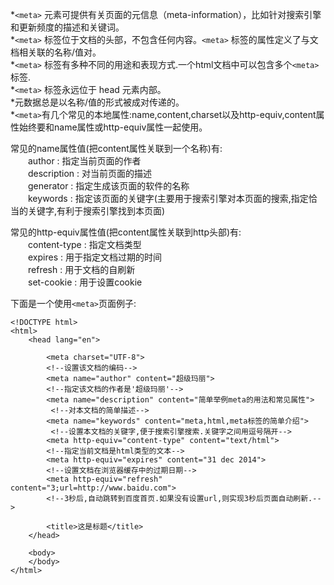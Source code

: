 
*`<meta>` 元素可提供有关页面的元信息（meta-information），比如针对搜索引擎和更新频度的描述和关键词。  
*`<meta>` 标签位于文档的头部，不包含任何内容。`<meta>` 标签的属性定义了与文档相关联的名称/值对。    
*`<meta>` 标签有多种不同的用途和表现方式.一个html文档中可以包含多个`<meta>`标签.           
*`<meta>` 标签永远位于 head 元素内部。         
*元数据总是以名称/值的形式被成对传递的。       
*`<meta>`有几个常见的本地属性:name,content,charset以及http-equiv,content属性始终要和name属性或http-equiv属性一起使用。    

常见的name属性值(把content属性关联到一个名称)有:   
     &emsp;&emsp;author : 指定当前页面的作者   
     &emsp;&emsp;description : 对当前页面的描述   
     &emsp;&emsp;generator : 指定生成该页面的软件的名称     
     &emsp;&emsp;keywords : 指定该页面的关键字(主要用于搜索引擎对本页面的搜索,指定恰当的关键字,有利于搜索引擎找到本页面)    

常见的http-equiv属性值(把content属性关联到http头部)有:       
    &emsp;&emsp;content-type : 指定文档类型     
    &emsp;&emsp;expires : 用于指定文档过期的时间         
    &emsp;&emsp;refresh : 用于文档的自刷新         
    &emsp;&emsp;set-cookie : 用于设置cookie       

下面是一个使用`<meta>`页面例子:

    <!DOCTYPE html>
    <html>
        <head lang="en">
        
            <meta charset="UTF-8">  
            <!--设置该文档的编码-->
            <meta name="author" content="超级玛丽">   
            <!--指定该文档的作者是'超级玛丽'-->
            <meta name="description" content="简单举例meta的用法和常见属性">  
             <!--对本文档的简单描述-->
            <meta name="keywords" content="meta,html,meta标签的简单介绍">  
             <!--设置本文档的关键字,便于搜索引擎搜索.关键字之间用逗号隔开-->
            <meta http-equiv="content-type" content="text/html">   
            <!--指定当前文档是html类型的文本-->
            <meta http-equiv="expires" content="31 dec 2014">   
            <!--设置文档在浏览器缓存中的过期日期-->
            <meta http-equiv="refresh" content="3;url=http://www.baidu.com">   
            <!--3秒后,自动跳转到百度首页.如果没有设置url,则实现3秒后页面自动刷新.-->
            
            <title>这是标题</title>
        </head>
        
        <body>
        </body>
    </html>